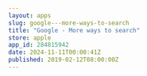 ```yaml
---
layout: apps
slug: google---more-ways-to-search
title: "Google - More ways to search"
store: apple
app_id: 284815942
date: 2024-11-11T00:00:41Z
published: 2019-02-12T08:00:00Z
---
```

